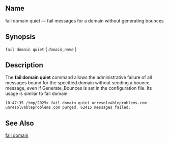 <a name="console_commands.fail_domain_quiet"></a>
## Name

fail domain quiet — fail messages for a domain without generating bounces

## Synopsis

`fail domain quiet` { *`domain_name`* }

<a name="idp13050480"></a>
## Description

The **fail domain quiet**              command allows the administrative failure of all messages bound for the specified domain without sending a bounce message, even if Generate_Bounces is set in the configuration file. Its usage is similar to fail domain:

```
10:47:35 /tmp/2025> fail domain quiet unresolvableproblems.com
unresolvableproblems.com purged, 62415 messages failed.
```
<a name="idp13053504"></a>
## See Also

[fail domain](console_commands.fail_domain.php "fail domain")
